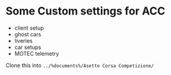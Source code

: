 # Some Custom settings for ACC

* client setup
* ghost cars
* liveries
* car setups
* MOTEC telemetry

Clone this into `../%documents%/Asetto Corsa Competizione/`
